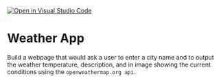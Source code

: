 [![Open in Visual Studio Code](https://classroom.github.com/assets/open-in-vscode-718a45dd9cf7e7f842a935f5ebbe5719a5e09af4491e668f4dbf3b35d5cca122.svg)](https://classroom.github.com/online_ide?assignment_repo_id=12885094&assignment_repo_type=AssignmentRepo)
# Weather App
Build a webpage that would ask a user to enter a city name and to output the weather temperature, description, and in image showing the current conditions using the `openweathermap.org api`.